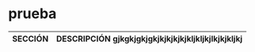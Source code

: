 # prueba
| SECCIÓN                             | DESCRIPCIÓN  gjkgkjgkjgkjkjkjkjkjkljkljkjlkjkjkljkj                                                |
| ----------------------------------- | ------------------------------------------------------------ |
